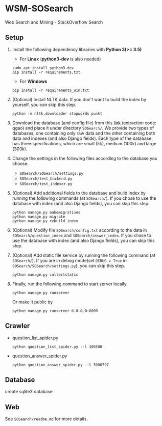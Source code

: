 # WSM-SOSearch

Web Search and Mining - StackOverflow Search

## Setup

1. Install the following dependency libraries with **Python 3(>= 3.5)**

    * For **Linux** (**python3-dev** is also needed)
    ```
    sudo apt install python3-dev
    pip install -r requirements.txt
    ```
    
    * For **Windows**
    
    ```
    pip install -r requirements_win.txt
    ```

2. (Optional) Install NLTK data. If you don't want to build the index by yourself, you can skip this step.

    ```
    python -m nltk.downloader stopwords punkt
    ```

3. Download the database (and config file) from this [link](https://pan.baidu.com/s/1lCxzOB9GWIRqG1L4Zf8eYg) (extraction code: qgao) and place it under directory ```SOSearch/```. We provide two types of databases, one containing only raw data and the other containing both data and indexes (and also Django fields). Each type of the database has three specifications, which are small (5k), medium (100k) and large (300k).

4. Change the settings in the following files according to the database you choose.

    * ```SOSearch/SOSearch/settings.py```
    * ```SOSearch/test_backend.py```
    * ```SOSearch/test_indexer.py```

5. (Optional) Add additional fields to the database and build index by running the following commands (at ```SOSearch/```). If you chose to use the database with index (and also Django fields), you can skip this step.
    
    ```
    python manage.py makemigrations
    python manage.py migrate
    python manage.py rebuild_index
    ```
    
6. (Optional) Modify file ```SOSearch/config.txt``` according to the data in ```SOSearch/question_index```  and ```SOSearch/answer_index```. If you chose to use the database with index (and also Django fields), you can skip this step.
 
7. (Optional) Add static file service by running the following command (at ```SOSearch/```). If you are in debug mode(set ```DEBUG = True``` in ```SOSearch/SOSearch/settings.py```), you can skip this step.

    ```
    python manage.py collectstatic
    ```
8. Finally, run the following command to start server locally.
 
    ```
    python manage.py runserver
    ```
    
    Or make it public by 
    
    ```
    python manage.py runserver 0.0.0.0:8000
    ```

## Crawler

* question_list_spider.py

    ```
    python question_list_spider.py --l 100500
    ```

* question_answer_spider.py

    ```
    python question_answer_spider.py --l 5000797
    ```

## Database

create sqlite3 database

## Web

See ```SOSearch/readme.md``` for more details.